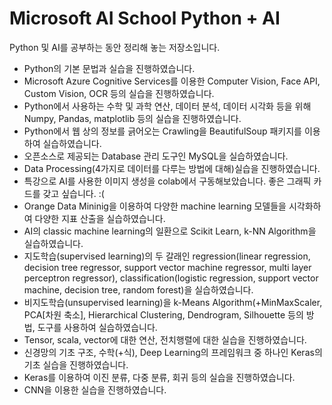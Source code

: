 # Microsoft AI School Python + AI

Python 및 AI를 공부하는 동안 정리해 놓는 저장소입니다.
- Python의 기본 문법과 실습을 진행하였습니다.
- Microsoft Azure Cognitive Services를 이용한 Computer Vision, Face API, Custom Vision, OCR 등의 실습을 진행하였습니다.
- Python에서 사용하는 수학 및 과학 연산, 데이터 분석, 데이터 시각화 등을 위해 Numpy, Pandas, matplotlib 등의 실습을 진행하였습니다.
- Python에서 웹 상의 정보를 긁어오는 Crawling을 BeautifulSoup 패키지를 이용하여 실습하였습니다.
- 오픈소스로 제공되는 Database 관리 도구인 MySQL을 실습하였습니다.
- Data Processing(4가지로 데이터를 다루는 방법에 대해)실습을 진행하였습니다. 
- 특강으로 AI를 사용한 이미지 생성을 colab에서 구동해보았습니다. 좋은 그래픽 카드를 갖고 싶습니다. :(
- Orange Data Mininig을 이용하여 다양한 machine learning 모델들을 시각화하여 다양한 지표 산출을 실습하였습니다.
- AI의 classic machine learning의 일환으로 Scikit Learn, k-NN Algorithm을 실습하였습니다.
- 지도학습(supervised learning)의 두 갈래인 regression(linear regression, decision tree regressor, support vector machine regressor, multi layer perceptron regressor), classification(logistic regression, support vector machine, decision tree, random forest)을 실습하였습니다.
- 비지도학습(unsupervised learning)을 k-Means Algorithm(+MinMaxScaler, PCA[차원 축소], Hierarchical Clustering, Dendrogram, Silhouette 등의 방법, 도구를 사용하여 실습하였습니다.
- Tensor, scala, vector에 대한 연산, 전치행렬에 대한 실습을 진행하였습니다.
- 신경망의 기초 구조, 수학(+식), Deep Learning의 프레임워크 중 하나인 Keras의 기초 실습을 진행하였습니다.
- Keras를 이용하여 이진 분류, 다중 분류, 회귀 등의 실습을 진행하였습니다.
- CNN을 이용한 실습을 진행하였습니다.
